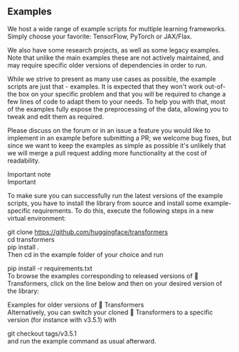## Examples
We host a wide range of example scripts for multiple learning frameworks. Simply choose your favorite: TensorFlow, PyTorch or JAX/Flax.  

We also have some research projects, as well as some legacy examples. Note that unlike the main examples these are not actively maintained, and may require specific older versions of dependencies in order to run.  

While we strive to present as many use cases as possible, the example scripts are just that - examples. It is expected that they won't work out-of-the box on your specific problem and that you will be required to change a few lines of code to adapt them to your needs. To help you with that, most of the examples fully expose the preprocessing of the data, allowing you to tweak and edit them as required.  

Please discuss on the forum or in an issue a feature you would like to implement in an example before submitting a PR; we welcome bug fixes, but since we want to keep the examples as simple as possible it's unlikely that we will merge a pull request adding more functionality at the cost of readability.    

Important note  
Important  

To make sure you can successfully run the latest versions of the example scripts, you have to install the library from source and install some example-specific requirements. To do this, execute the following steps in a new virtual environment:  

git clone https://github.com/huggingface/transformers  
cd transformers  
pip install .  
Then cd in the example folder of your choice and run  

pip install -r requirements.txt  
To browse the examples corresponding to released versions of 🤗 Transformers, click on the line below and then on your desired version of the library: 

Examples for older versions of 🤗 Transformers  
Alternatively, you can switch your cloned 🤗 Transformers to a specific version (for instance with v3.5.1) with  

git checkout tags/v3.5.1  
and run the example command as usual afterward.  

